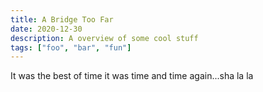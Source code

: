 ```yaml
---
title: A Bridge Too Far
date: 2020-12-30
description: A overview of some cool stuff
tags: ["foo", "bar", "fun"]
---
```


It was the best of time it was time and time again...sha la la
